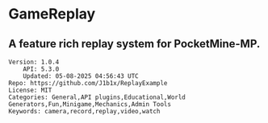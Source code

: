 # GameReplay
## A feature rich replay system for PocketMine-MP.
```properties
Version: 1.0.4
    API: 5.3.0
    Updated: 05-08-2025 04:56:43 UTC
Repo: https://github.com/J1b1x/ReplayExample
License: MIT
Categories: General,API plugins,Educational,World Generators,Fun,Minigame,Mechanics,Admin Tools
Keywords: camera,record,replay,video,watch
```